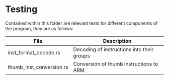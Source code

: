 # Testing

Contained within this folder are relevant tests for different components of the program, they are as follows:

| File | Description |
| ---- | ----------- |
| inst_format_decode.rs | Decoding of instructions into their groups |
| thumb_inst_conversion.rs | Conversion of thumb instructions to ARM |
